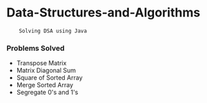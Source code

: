 # Data-Structures-and-Algorithms

```
    Solving DSA using Java
```

### Problems Solved

- Transpose Matrix
- Matrix Diagonal Sum
- Square of Sorted Array
- Merge Sorted Array
- Segregate 0's and 1's
